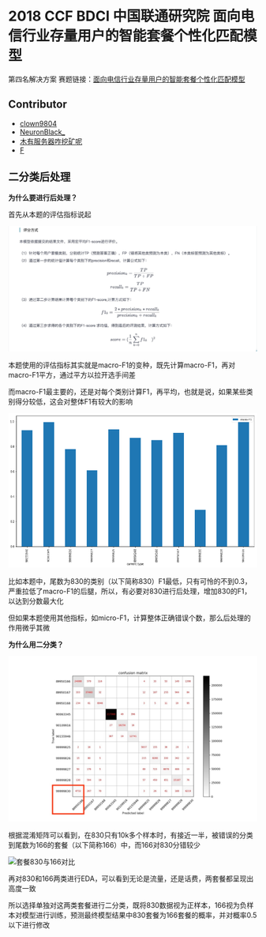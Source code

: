 # 2018 CCF BDCI 中国联通研究院 面向电信行业存量用户的智能套餐个性化匹配模型
第四名解决方案
赛题链接：[面向电信行业存量用户的智能套餐个性化匹配模型](https://www.datafountain.cn/competitions/311/details)

## Contributor
- [clown9804](https://github.com/hclown9804)
- [NeuronBlack_](https://github.com/neuronblack)
- [木有服务器咋挖矿呢](https://github.com/oh-it-is)
- [F](https://github.com/37Feng)

## 二分类后处理

**为什么要进行后处理？**

首先从本题的评估指标说起

![官网给出评测指标](https://github.com/jinchenyu/2018_CCF_BDCI_ChinaUicom_rank4_solution/blob/master/images-folde/评分方式.png)

本题使用的评估指标其实就是macro-F1的变种，既先计算macro-F1，再对macro-F1平方，通过平方以拉开选手间差

而macro-F1最主要的，还是对每个类别计算F1，再平均，也就是说，如果某些类别得分较低，这会对整体F1有较大的影响

![各套餐micro_F1.jpg](https://github.com/jinchenyu/2018_CCF_BDCI_ChinaUicom_rank4_solution/blob/master/images-folde/各套餐micro_F1.jpg)

比如本题中，尾数为830的类别（以下简称830）F1最低，只有可怜的不到0.3，严重拉低了macro-F1的后腿，所以，有必要对830进行后处理，增加830的F1，以达到分数最大化

但如果本题使用其他指标，如micro-F1，计算整体正确错误个数，那么后处理的作用微乎其微

**为什么用二分类？**

![confusion_matrix.jpg](https://github.com/jinchenyu/2018_CCF_BDCI_ChinaUicom_rank4_solution/blob/master/images-folde/confusion_matrix.jpg)

根据混淆矩阵可以看到，在830只有10k多个样本时，有接近一半，被错误的分类到尾数为166的套餐（以下简称166）中，而166对830分错较少

![套餐830与166对比](2018_CCF_BDCI_ChinaUicom_rank4_solution/images-folde/830_166对比.png)

再对830和166两类进行EDA，可以看到无论是流量，还是话费，两套餐都呈现出高度一致

所以选择单独对这两类套餐进行二分类，既将830数据视为正样本，166视为负样本对模型进行训练，预测最终模型结果中830套餐为166套餐的概率，并对概率0.5以下进行修改





